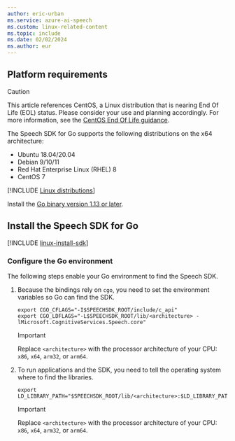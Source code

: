 ```yaml
---
author: eric-urban
ms.service: azure-ai-speech
ms.custom: linux-related-content
ms.topic: include
ms.date: 02/02/2024
ms.author: eur
---
```


## Platform requirements

> [!CAUTION]
> This article references CentOS, a Linux distribution that is nearing End Of Life (EOL) status. Please consider your use and planning accordingly. For more information, see the [CentOS End Of Life guidance](~/articles/virtual-machines/workloads/centos/centos-end-of-life.md).

The Speech SDK for Go supports the following distributions on the x64 architecture:

- Ubuntu 18.04/20.04
- Debian 9/10/11
- Red Hat Enterprise Linux (RHEL) 8
- CentOS 7

[!INCLUDE [Linux distributions](linux-distributions.md)]

Install the [Go binary version 1.13 or later](https://go.dev/dl/).

## Install the Speech SDK for Go

[!INCLUDE [linux-install-sdk](linux-install-sdk.md)]

### Configure the Go environment

The following steps enable your Go environment to find the Speech SDK.

1. Because the bindings rely on `cgo`, you need to set the environment variables so Go can find the SDK.

   ```console
   export CGO_CFLAGS="-I$SPEECHSDK_ROOT/include/c_api"
   export CGO_LDFLAGS="-L$SPEECHSDK_ROOT/lib/<architecture> -lMicrosoft.CognitiveServices.Speech.core"
   ```

   > [!IMPORTANT]
   > Replace `<architecture>` with the processor architecture of your CPU: `x86`, `x64`, `arm32`, or `arm64`.

1. To run applications and the SDK, you need to tell the operating system where to find the libraries.

   ```console
   export LD_LIBRARY_PATH="$SPEECHSDK_ROOT/lib/<architecture>:$LD_LIBRARY_PATH"
   ```

   > [!IMPORTANT]
   > Replace `<architecture>` with the processor architecture of your CPU: `x86`, `x64`, `arm32`, or `arm64`.
